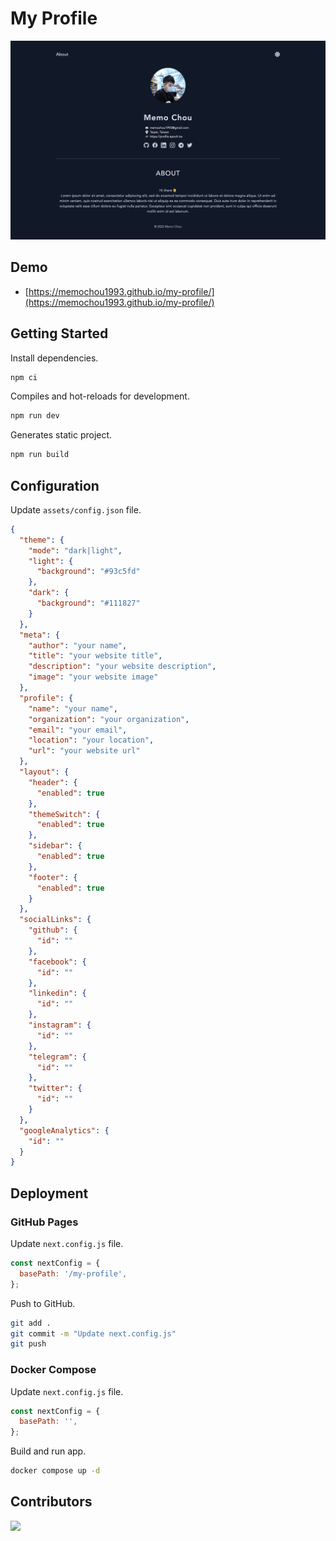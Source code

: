 # My Profile

![Dark Theme](demo.png)

## Demo

- [https://memochou1993.github.io/my-profile/](https://memochou1993.github.io/my-profile/)

## Getting Started

Install dependencies.

```bash
npm ci
```

Compiles and hot-reloads for development.

```bash
npm run dev
```

Generates static project.

```bash
npm run build
```

## Configuration

Update `assets/config.json` file.

```json
{
  "theme": {
    "mode": "dark|light",
    "light": {
      "background": "#93c5fd"
    },
    "dark": {
      "background": "#111827"
    }
  },
  "meta": {
    "author": "your name",
    "title": "your website title",
    "description": "your website description",
    "image": "your website image"
  },
  "profile": {
    "name": "your name",
    "organization": "your organization",
    "email": "your email",
    "location": "your location",
    "url": "your website url"
  },
  "layout": {
    "header": {
      "enabled": true
    },
    "themeSwitch": {
      "enabled": true
    },
    "sidebar": {
      "enabled": true
    },
    "footer": {
      "enabled": true
    }
  },
  "socialLinks": {
    "github": {
      "id": ""
    },
    "facebook": {
      "id": ""
    },
    "linkedin": {
      "id": ""
    },
    "instagram": {
      "id": ""
    },
    "telegram": {
      "id": ""
    },
    "twitter": {
      "id": ""
    }
  },
  "googleAnalytics": {
    "id": ""
  }
}
```

## Deployment

### GitHub Pages

Update `next.config.js` file.

```js
const nextConfig = {
  basePath: '/my-profile',
};
```

Push to GitHub.

```bash
git add .
git commit -m "Update next.config.js"
git push
```

### Docker Compose

Update `next.config.js` file.

```js
const nextConfig = {
  basePath: '',
};
```

Build and run app.

```bash
docker compose up -d
```

## Contributors

<a href="https://github.com/memochou1993/my-profile/graphs/contributors">
  <img src="https://contrib.rocks/image?repo=memochou1993/my-profile" />
</a>
